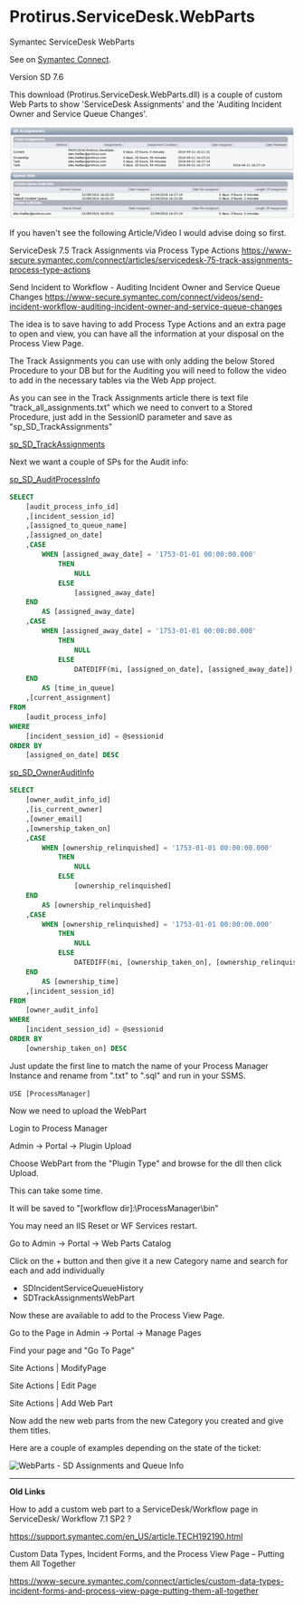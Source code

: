 # Protirus.ServiceDesk.WebParts
Symantec ServiceDesk WebParts

See on [Symantec Connect](https://www.symantec.com/connect/downloads/servicedesk-webpart-assignments-and-audit-info).

Version	SD 7.6

This download (Protirus.ServiceDesk.WebParts.dll) is a couple of custom Web Parts to show 'ServiceDesk Assignments' and the 'Auditing Incident Owner and Service Queue Changes'.

![WebParts - SD Assignments and Queue Info](https://github.com/Protirus/Protirus.ServiceDesk.WebParts/blob/master/WebParts%20-%20SD%20Assignments%20and%20Queue%20Info.png)

If you haven't see the following Article/Video I would advise doing so first.

ServiceDesk 7.5 Track Assignments via Process Type Actions
https://www-secure.symantec.com/connect/articles/servicedesk-75-track-assignments-process-type-actions

Send Incident to Workflow - Auditing Incident Owner and Service Queue Changes
https://www-secure.symantec.com/connect/videos/send-incident-workflow-auditing-incident-owner-and-service-queue-changes

The idea is to save having to add Process Type Actions and an extra page to open and view, you can have all the information at your disposal on the Process View Page.

The Track Assignments you can use with only adding the below Stored Procedure to your DB but for the Auditing you will need to follow the video to add in the necessary tables via the Web App project.

As you can see in the Track Assignments article there is text file "track_all_assignments.txt" which we need to convert to a Stored Procedure, just add in the SessionID parameter and save as "sp_SD_TrackAssignments"

[sp_SD_TrackAssignments](https://github.com/Protirus/Protirus.ServiceDesk.WebParts/blob/master/sp_SD_TrackAssignments.txt)

Next we want a couple of SPs for the Audit info:

[sp_SD_AuditProcessInfo](https://github.com/Protirus/Protirus.ServiceDesk.WebParts/blob/master/sp_SD_AuditProcessInfo.txt)
```SQL
SELECT 
	[audit_process_info_id]
	,[incident_session_id]
	,[assigned_to_queue_name]
	,[assigned_on_date]
	,CASE 
		WHEN [assigned_away_date] = '1753-01-01 00:00:00.000'
			THEN
				NULL
			ELSE
				[assigned_away_date]
	END 
		AS [assigned_away_date]
	,CASE 
		WHEN [assigned_away_date] = '1753-01-01 00:00:00.000'
			THEN
				NULL 
			ELSE
				DATEDIFF(mi, [assigned_on_date], [assigned_away_date]) 
	END 
		AS [time_in_queue]
	,[current_assignment]
FROM 
	[audit_process_info]
WHERE 
	[incident_session_id] = @sessionid
ORDER BY
	[assigned_on_date] DESC
```

[sp_SD_OwnerAuditInfo](https://github.com/Protirus/Protirus.ServiceDesk.WebParts/blob/master/sp_SD_OwnerAuditInfo.txt)

```SQL
SELECT 
	[owner_audit_info_id]
	,[is_current_owner]
	,[owner_email]
	,[ownership_taken_on]
	,CASE 
		WHEN [ownership_relinquished] = '1753-01-01 00:00:00.000'
			THEN
				NULL
			ELSE
				[ownership_relinquished]
	END 
		AS [ownership_relinquished]
	,CASE 
		WHEN [ownership_relinquished] = '1753-01-01 00:00:00.000'
			THEN
				NULL 
			ELSE
				DATEDIFF(mi, [ownership_taken_on], [ownership_relinquished]) 
	END 
		AS [ownership_time]
	,[incident_session_id]
FROM 
	[owner_audit_info]
WHERE
	[incident_session_id] = @sessionid
ORDER BY
	[ownership_taken_on] DESC
```

Just update the first line to match the name of your Process Manager Instance and rename from ".txt" to ".sql" and run in your SSMS.

```USE [ProcessManager]```

Now we need to upload the WebPart

Login to Process Manager

Admin -> Portal -> Plugin Upload 

Choose WebPart from the "Plugin Type" and browse for the dll then click Upload.

This can take some time.

It will be saved to "[workflow dir]:\\ProcessManager\bin"

You may need an IIS Reset or WF Services restart.

Go to Admin -> Portal -> Web Parts Catalog

Click on the + button and then give it a new Category name and search for each and add individually

- SDIncidentServiceQueueHistory
- SDTrackAssignmentsWebPart

Now these are available to add to the Process View Page.

Go to the Page in Admin -> Portal -> Manage Pages

Find your page and "Go To Page"

Site Actions | ModifyPage

Site Actions | Edit Page

Site Actions | Add Web Part

Now add the new web parts from the new Category you created and give them titles.

Here are a couple of examples depending on the state of the ticket:

![WebParts - SD Assignments and Queue Info](https://github.com/Protirus/Protirus.ServiceDesk.WebParts/blob/master/WebParts%20-%20SD%20Assignments%20and%20Queue%20Info%20(All).png)

---

**Old Links**

How to add a custom web part to a ServiceDesk/Workflow page in ServiceDesk/ Workflow 7.1 SP2 ?

https://support.symantec.com/en_US/article.TECH192190.html

Custom Data Types, Incident Forms, and the Process View Page – Putting them All Together

https://www-secure.symantec.com/connect/articles/custom-data-types-incident-forms-and-process-view-page-putting-them-all-together
